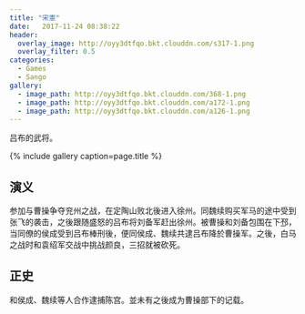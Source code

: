 ```yaml
---
title: "宋憲"
date:   2017-11-24 08:38:22
header:
  overlay_image: http://oyy3dtfqo.bkt.clouddn.com/s317-1.png
  overlay_filter: 0.5
categories:
  - Games
  - Sango
gallery:
  - image_path: http://oyy3dtfqo.bkt.clouddn.com/368-1.png
  - image_path: http://oyy3dtfqo.bkt.clouddn.com/a172-1.png
  - image_path: http://oyy3dtfqo.bkt.clouddn.com/a126-1.png
---
```


吕布的武将。

{% include gallery caption=page.title %}

## 演义

参加与曹操争夺兖州之战，在定陶山败北後进入徐州。同魏续购买军马的途中受到张飞的袭击，之後跟随盛怒的吕布将刘备军赶出徐州。被曹操和刘备包围在下邳，当同僚的侯成受到吕布棒刑後，便同侯成、魏续共逮吕布降於曹操军。之後，白马之战时和袁绍军交战中挑战颜良，三招就被砍死。

## 正史

和侯成、魏续等人合作逮捕陈宫。並未有之後成为曹操部下的记载。
